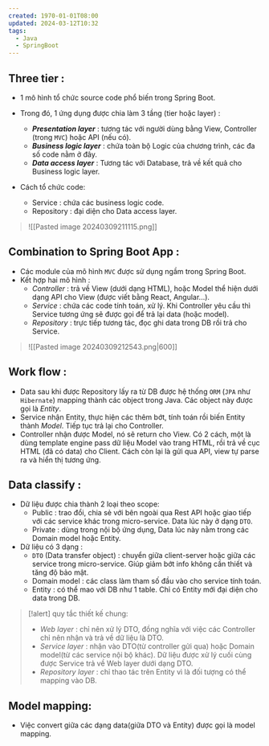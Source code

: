 ```yaml
---
created: 1970-01-01T08:00
updated: 2024-03-12T10:32
tags:
  - Java
  - SpringBoot
---
```

## Three tier :
- 1 mô hình tổ chức source code phổ biến trong Spring Boot.
- Trong đó, 1 ứng dụng được chia làm 3 tầng (tier hoặc layer) :
	- ***Presentation layer*** : tương tác với người dùng bằng View, Controller (trong `MVC`) hoặc API (nếu có).
	- ***Business logic layer*** : chứa toàn bộ Logic của chương trình, các đa số code nằm ở đây.
	- ***Data access layer*** : Tương tác với Database, trả về kết quả cho Business logic layer.

- Cách tổ chức code:
	- Service : chứa các business logic code.
	- Repository : đại diện cho Data access layer.

>![[Pasted image 20240309211115.png]]

## Combination to Spring Boot App :

- Các module của mô hình `MVC` được sử dụng ngầm trong Spring Boot.
- Kết hợp hai mô hình :
	- *Controller* : trả về View (dưới dạng HTML), hoặc Model thể hiện dưới dạng API cho View (được viết bằng React, Angular...).
	- *Service* : chứa các code tính toán, xử lý. Khi Controller yêu cầu thì Service tương ứng sẽ được gọi để trả lại data (hoặc model).
	- *Repository* : trực tiếp tương tác, đọc ghi data trong DB rồi trả cho Service.

>![[Pasted image 20240309212543.png|600]]

## Work flow :
- Data sau khi được Repository lấy ra từ DB được hệ thống `ORM` (`JPA` như `Hibernate`) mapping thành các object trong Java. Các object này được gọi là *Entity*.
- Service nhận Entity, thực hiện các thêm bớt, tính toán rồi biến Entity thành *Model*. Tiếp tục trả lại cho Controller.
- Controller nhận được Model, nó sẽ return cho View. Có 2 cách, một là dùng template engine pass dữ liệu Model vào trang HTML, rồi trả về cục HTML (đã có data) cho Client. Cách còn lại là gửi qua API, view tự parse ra và hiển thị tương ứng.

## Data classify :
-  Dữ liệu được chia thành 2 loại theo scope:
	- Public : trao đổi, chia sẻ với bên ngoài qua Rest API hoặc giao tiếp với các service khác trong micro-service. Data lúc này ở dạng `DTO`.
	- Private : dùng trong nội bộ ứng dụng, Data lúc này nằm trong các Domain model hoặc Entity.
- Dữ liệu có 3 dạng :
	- `DTO` (Data transfer object) : chuyển giữa client-server hoặc giữa các service trong micro-service. Giúp giảm bớt info không cần thiết và tăng độ bảo mật.
	- Domain model : các class làm tham số đầu vào cho service tính toán.
	- Entity : có thể mao với DB như 1 table. Chỉ có Entity mới đại diện cho data trong DB.

>[!alert] quy tắc thiết kế chung:
>- *Web layer* : chỉ nên xử lý DTO, đồng nghĩa với việc các Controller chỉ nên nhận và trả về dữ liệu là DTO.
>- *Service layer* : nhận vào DTO(từ controller gửi qua) hoặc Domain model(từ các service nội bộ khác). Dữ liệu được xử lý cuối cùng được Service trả về Web layer dưới dạng DTO.
>- *Repository layer* : chỉ thao tác trên Entity vì là đối tượng có thể mapping vào DB.

##  Model mapping:
- Việc convert giữa các dạng data(giữa DTO và Entity) được gọi là model mapping.